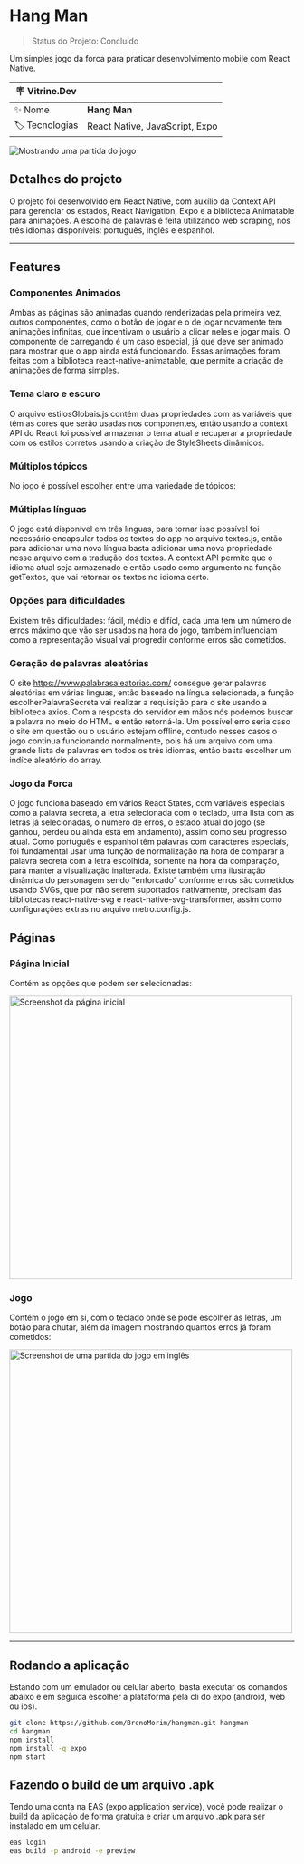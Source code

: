 # Hang Man

> Status do Projeto: Concluído

Um simples jogo da forca para praticar desenvolvimento mobile com React Native.

| :placard: Vitrine.Dev |     |
| -------------  | --- |
| :sparkles: Nome | **Hang Man**
| :label: Tecnologias | React Native, JavaScript, Expo

![Mostrando uma partida do jogo](https://github.com/BrenoMorim/hangman/blob/main/imagem-projeto.png?raw=true#vitrinedev)

## Detalhes do projeto

O projeto foi desenvolvido em React Native, com auxílio da Context API para gerenciar os estados, React Navigation, Expo e a biblioteca Animatable para animações. A escolha de palavras é feita utilizando web scraping, nos três idiomas disponíveis: português, inglês e espanhol.

---

## Features

### Componentes Animados

Ambas as páginas são animadas quando renderizadas pela primeira vez, outros componentes, como o botão de jogar e o de jogar novamente tem animações infinitas, que incentivam o usuário a clicar neles e jogar mais. O componente de carregando é um caso especial, já que deve ser animado para mostrar que o app ainda está funcionando. Essas animações foram feitas com a biblioteca react-native-animatable, que permite a criação de animações de forma simples.

### Tema claro e escuro

O arquivo estilosGlobais.js contém duas propriedades com as variáveis que têm as cores que serão usadas nos componentes, então usando a context API do React foi possível armazenar o tema atual e recuperar a propriedade com os estilos corretos usando a criação de StyleSheets dinâmicos.

### Múltiplos tópicos

No jogo é possível escolher entre uma variedade de tópicos: 

### Múltiplas línguas

O jogo está disponível em três línguas, para tornar isso possível foi necessário encapsular todos os textos do app no arquivo textos.js, então para adicionar uma nova língua basta adicionar uma nova propriedade nesse arquivo com a tradução dos textos. A context API permite que o idioma atual seja armazenado e então usado como argumento na função getTextos, que vai retornar os textos no idioma certo.

### Opções para dificuldades

Existem três dificuldades: fácil, médio e difícl, cada uma tem um número de erros máximo que vão ser usados na hora do jogo, também influenciam como a representação visual vai progredir conforme erros são cometidos.

### Geração de palavras aleatórias

O site <https://www.palabrasaleatorias.com/> consegue gerar palavras aleatórias em várias línguas, então baseado na língua selecionada, a função escolherPalavraSecreta vai realizar a requisição para o site usando a biblioteca axios. Com a resposta do servidor em mãos nós podemos buscar a palavra no meio do HTML e então retorná-la. Um possível erro seria caso o site em questão ou o usuário estejam offline, contudo nesses casos o jogo continua funcionando normalmente, pois há um arquivo com uma grande lista de palavras em todos os três idiomas, então basta escolher um indíce aleatório do array.

### Jogo da Forca

O jogo funciona baseado em vários React States, com variáveis especiais como a palavra secreta, a letra selecionada com o teclado, uma lista com as letras já selecionadas, o número de erros, o estado atual do jogo (se ganhou, perdeu ou ainda está em andamento), assim como seu progresso atual. Como português e espanhol têm palavras com caracteres especiais, foi fundamental usar uma função de normalização na hora de comparar a palavra secreta com a letra escolhida, somente na hora da comparação, para manter a visualização inalterada. Existe também uma ilustração dinâmica do personagem sendo "enforcado" conforme erros são cometidos usando SVGs, que por não serem suportados nativamente, precisam das bibliotecas react-native-svg e react-native-svg-transformer, assim como configurações extras no arquivo metro.config.js.

## Páginas

### Página Inicial

Contém as opções que podem ser selecionadas:

<img src="./paginas/inicial.png" alt="Screenshot da página inicial" height="500"/>

### Jogo

Contém o jogo em si, com o teclado onde se pode escolher as letras, um botão para chutar, além da imagem mostrando quantos erros já foram cometidos:

<img src="./paginas/jogo.png" alt="Screenshot de uma partida do jogo em inglês" height="500"/>

---

## Rodando a aplicação

Estando com um emulador ou celular aberto, basta executar os comandos abaixo e em seguida escolher a plataforma pela cli do expo (android, web ou ios).

```sh
git clone https://github.com/BrenoMorim/hangman.git hangman
cd hangman
npm install
npm install -g expo
npm start
```

## Fazendo o build de um arquivo .apk

Tendo uma conta na EAS (expo application service), você pode realizar o build da aplicação de forma gratuita e criar um arquivo .apk para ser instalado em um celular.

```sh
eas login
eas build -p android -e preview
```
